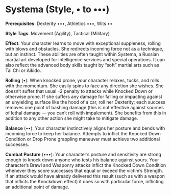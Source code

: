 # Systema (Style, • to •••) 
**Prerequisites**: Dexterity •••, Athletics •••, Wits •• 

**Style Tags**: Movement (Agility), Tactical (Military) 

**Effect**: Your character learns to move with exceptional suppleness, rolling with blows and obstacles. She redirects incoming force not as a technique, but an instinct. These abilities are often taught within Systema, a Russian martial art developed for intelligence services and special operations. It can also reflect the advanced body skills taught by “soft” martial arts such as Tai Chi or Aikido. 

**Rolling** (•): When knocked prone, your character relaxes, tucks, and rolls with the momentum. She easily spins to face any direction she wishes. She doesn’t suffer that usual –2 penalty to attacks while Knocked Down or otherwise prone. If she suffers any damage for falling or impacting against an unyielding surface like the hood of a car, roll her Dexterity; each success removes one point of bashing damage (this is not effective against sources of lethal damage — you can’t roll with impalement). She benefits from this in addition to any other action she might take to mitigate damage. 

**Balance** (••): Your character instinctively aligns her posture and bends with incoming force to keep her balance. Attempts to inflict the Knocked Down Condition or Drop Prone grappling maneuver must achieve two additional successes. 

**Combat Posture** (•••): Your character’s posture and sensitivity are strong enough to knock down anyone who tests his balance against yours. Your character’s Brawl and Weaponry attacks inflict the Knocked Down Condition whenever they score successes that equal or exceed the victim’s Strength. If an attack would have already delivered this result (such as with a weapon that inflicts the Knockdown effect) it does so with particular force, inflicting an additional point of damage.